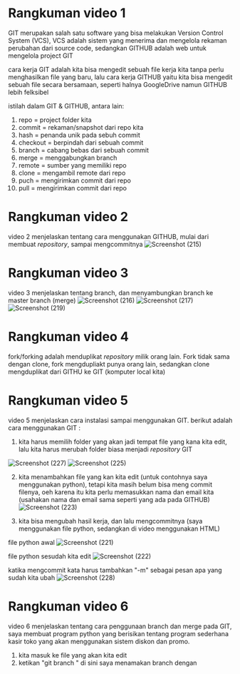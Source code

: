 # Rangkuman video 1
GIT merupakan salah satu software yang bisa melakukan Version Control System (VCS), VCS adalah sistem yang menerima dan mengelola rekaman perubahan dari source code, sedangkan GITHUB adalah web untuk mengelola project GIT

cara kerja GIT adalah kita bisa mengedit sebuah file kerja kita tanpa perlu menghasilkan file yang baru, lalu cara kerja GITHUB yaitu kita bisa mengedit sebuah file secara bersamaan, seperti halnya GoogleDrive namun GITHUB lebih felksibel 

istilah dalam GIT & GITHUB, antara lain:
1. repo = project folder kita
2. commit = rekaman/snapshot dari repo kita 
3. hash = penanda unik pada sebuh commit
4. checkout = berpindah dari sebuah commit
5. branch = cabang bebas dari sebuah commit
6. merge = menggabungkan branch 
7. remote = sumber yang memiliki repo
8. clone = mengambil remote dari repo
9. puch = mengirimkan commit dari repo
10. pull = mengirimkan commit dari repo 

# Rangkuman video 2
video 2 menjelaskan tentang cara menggunakan GITHUB, mulai dari membuat *repository*, sampai mengcommitnya 
![Screenshot (215)](https://user-images.githubusercontent.com/123804483/215266320-b1f0f189-4ca2-41dc-a044-d240981a98cb.png)

# Rangkuman video 3
video 3 menjelaskan tentang branch, dan menyambungkan branch ke master branch (merge)
![Screenshot (216)](https://user-images.githubusercontent.com/123804483/215268795-a80ff6ee-2684-4f8b-a695-812768ee8d6a.png)
![Screenshot (217)](https://user-images.githubusercontent.com/123804483/215268827-a32c9774-11c3-4bd9-aeb0-8177a58fb996.png)
![Screenshot (219)](https://user-images.githubusercontent.com/123804483/215269001-98c86344-a23d-466e-83fa-85f41e654701.png)

# Rangkuman video 4
fork/forking adalah menduplikat *repository* milik orang lain. Fork tidak sama dengan clone, fork mengdupliakt punya orang lain, sedangkan clone mengduplikat dari GITHU ke GIT (komputer local kita)

# Rangkuman video 5
video 5 menjelaskan cara instalasi sampai menggunakan GIT.
berikut adalah cara menggunakan GIT :
1. kita harus memilih folder yang akan jadi tempat file yang kana kita edit, lalu kita harus merubah folder biasa menjadi *repository* GIT

![Screenshot (227)](https://user-images.githubusercontent.com/123804483/215294660-dfa9cf97-decc-4135-a5eb-5007351b98dd.png)
![Screenshot (225)](https://user-images.githubusercontent.com/123804483/215294743-6d11a4cd-2205-481a-b93e-8ee7bb925144.png)

2. kita menambahkan file yang kan kita edit (untuk contohnya saya menggunakan python), tetapi kita masih belum bisa meng commit filenya, oeh karena itu kita perlu memasukkan nama dan email kita (usahakan nama dan email sama seperti yang ada pada GITHUB)
![Screenshot (223)](https://user-images.githubusercontent.com/123804483/215295162-83c35aa3-6f80-4ca4-a593-a8372d5fb16e.png)

3. kita bisa mengubah hasil kerja, dan lalu mengcommitnya (saya menggunakan file python, sedangkan di video menggunakan HTML) 

file python awal
![Screenshot (221)](https://user-images.githubusercontent.com/123804483/215295328-bd9996ee-9413-473f-adb3-f072693f508d.png)

file python sesudah kita edit 
![Screenshot (222)](https://user-images.githubusercontent.com/123804483/215295399-c4c6157f-7bcb-4a82-9b18-236ee30eac8f.png)

katika mengcommit kata harus tambahkan "-m" sebagai pesan apa yang sudah kita ubah 
![Screenshot (228)](https://user-images.githubusercontent.com/123804483/215295494-4043e09f-c486-4e84-a3f2-8e6e59440dc3.png)

# Rangkuman video 6
video 6 menjelaskan tentang cara penggunaan branch dan merge pada GIT, saya membuat program python yang berisikan tentang program sederhana kasir toko yang akan menggunakan sistem diskon dan promo.
1. kita masuk ke file yang akan kita edit
2. ketikan "git branch <nama branch>" di sini saya menamakan branch dengan <diskon>
  
  
